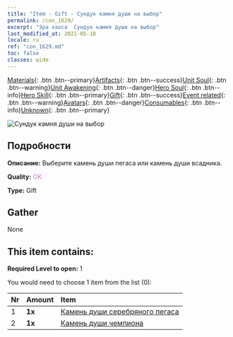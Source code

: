```yaml
---
title: "Item - Gift - Сундук камня души на выбор"
permalink: /con_1629/
excerpt: "Эра хаоса  Сундук камня души на выбор"
last_modified_at: 2021-05-18
locale: ru
ref: "con_1629.md"
toc: false
classes: wide
---
```

 [Materials](/ItemsRU/){: .btn .btn--primary}[Artifacts](/ItemsRU/Artifacts/){: .btn .btn--success}[Unit Soul](/ItemsRU/UnitSoul/){: .btn .btn--warning}[Unit Awakening](/ItemsRU/UnitAwakening/){: .btn .btn--danger}[Hero Soul](/ItemsRU/HeroSoul/){: .btn .btn--info}[Hero Skill](/ItemsRU/HeroSkill/){: .btn .btn--primary}[Gift](/ItemsRU/Gift/){: .btn .btn--success}[Event related](/ItemsRU/Events/){: .btn .btn--warning}[Avatars](/ItemsRU/Avatars/){: .btn .btn--danger}[Consumables](/ItemsRU/Consumables/){: .btn .btn--info}[Unknown](/ItemsRU/Unknown/){: .btn .btn--primary}

 ![Сундук камня души на выбор](/images/t/i_907245.png)

## Подробности
 **Описание:** Выберите камень души пегаса или камень души всадника.

 **Quality:** <span style="color: #DA70D6">OK</span>

 **Type:** Gift

## Gather

  None

## This item contains:

 **Required Level to open:** 1

 You would need to choose 1 item from the list (0):

  | Nr | Amount |     Item    |
  |:---|:-------|:------------|
  | 1 |  **1x** | [Камень души серебряного пегаса](/ItemsRU/unt_292/) |  | 
  | 2 |  **1x** | [Камень души чемпиона](/ItemsRU/unt_287/) |  | 
